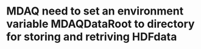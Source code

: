 # MDAQ need to set an environment variable MDAQDataRoot to directory for storing and retriving HDFdata  
